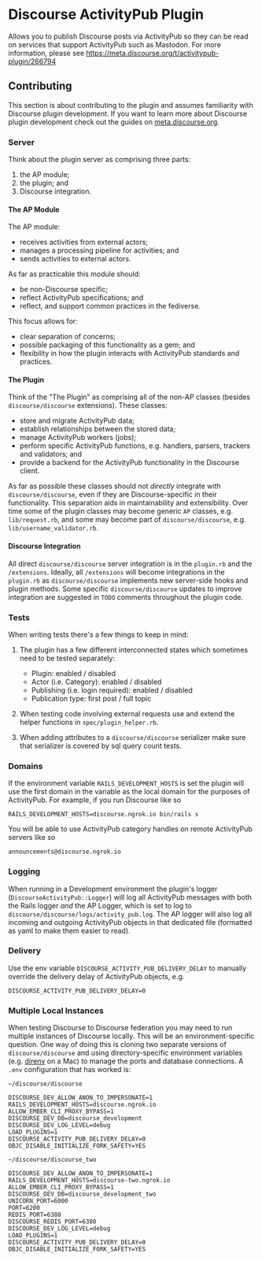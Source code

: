 # Discourse ActivityPub Plugin

Allows you to publish Discourse posts via ActivityPub so they can be read on services that support ActivityPub such as Mastodon. For more information, please see https://meta.discourse.org/t/activitypub-plugin/266794

## Contributing

This section is about contributing to the plugin and assumes familiarity with Discourse plugin development. If you want to learn more about Discourse plugin development check out the guides on [meta.discourse.org](https://meta.discourse.org/t/developing-discourse-plugins-part-1-create-a-basic-plugin/30515).

### Server

Think about the plugin server as comprising three parts:

1. the AP module;
2. the plugin; and
3. Discourse integration.

#### The AP Module

The AP module:

- receives activities from external actors;
- manages a processing pipeline for activities; and
- sends activities to external actors.

As far as practicable this module should:

- be non-Discourse specific;
- reflect ActivityPub specifications; and
- reflect, and support common practices in the fediverse.

This focus allows for:

- clear separation of concerns;
- possible packaging of this functionality as a gem; and
- flexibility in how the plugin interacts with ActivityPub standards and practices.

#### The Plugin

Think of the "The Plugin" as comprising all of the non-AP classes (besides `discourse/discourse` extensions). These
classes:

- store and migrate ActivityPub data;
- establish relationships between the stored data;
- manage ActivityPub workers (jobs);
- perform specific ActivityPub functions, e.g. handlers, parsers, trackers and validators; and
- provide a backend for the ActivityPub functionality in the Discourse client.

As far as possible these classes should not *directly* integrate with `discourse/discourse`, even if they are Discourse-specific in their functionality. This separation aids in maintainability and extensibility. Over time some of the plugin classes may become generic `AP` classes, e.g. `lib/request.rb`, and some may become part of `discourse/discourse`, e.g. `lib/username_validator.rb`.

#### Discourse Integration

All direct `discourse/discourse` server integration is in the `plugin.rb` and the `/extensions`. Ideally, all `/extensions` will become integrations in the `plugin.rb` as `discourse/discourse` implements new server-side hooks and plugin methods. Some specific `discourse/discourse` updates to improve integration are suggested in `TODO` comments throughout the plugin code.

### Tests

When writing tests there's a few things to keep in mind:

1. The plugin has a few different interconnected states which sometimes need to be tested separately:
   - Plugin: enabled / disabled
   - Actor (i.e. Category): enabled / disabled
   - Publishing (i.e. login required): enabled / disabled
   - Publication type: first post / full topic

2. When testing code involving external requests use and extend the helper functions in `spec/plugin_helper.rb`.

3. When adding attributes to a `discourse/discourse` serializer make sure that serializer is covered by sql query count tests.

### Domains

If the environment variable `RAILS_DEVELOPMENT_HOSTS` is set the plugin will use the first domain in the variable as the local domain for the purposes of ActivityPub. For example, if you run Discourse like so

```
RAILS_DEVELOPMENT_HOSTS=discourse.ngrok.io bin/rails s
```

You will be able to use ActivityPub category handles on remote ActivityPub servers like so

```
announcements@discourse.ngrok.io
```

### Logging

When running in a Development environment the plugin's logger (`DiscourseActivityPub::Logger`) will log all ActivityPub messages with both the Rails logger *and* the AP Logger, which is set to log to `discourse/discourse/logs/activity_pub.log`. The AP logger will also log all incoming and outgoing ActivityPub objects in that dedicated file (formatted as yaml to make them easier to read).

### Delivery

Use the env variable `DISCOURSE_ACTIVITY_PUB_DELIVERY_DELAY` to manually override the delivery delay of ActivityPub objects, e.g.

```
DISCOURSE_ACTIVITY_PUB_DELIVERY_DELAY=0
```

### Multiple Local Instances

When testing Discourse to Discourse federation you may need to run multiple instances of Discourse locally. This will be an environment-specific question. One way of doing this is cloning two separate versions of `discourse/discourse` and using directory-specific environment variables (e.g. [direnv](https://direnv.net/) on a Mac) to manage the ports and database connections. A `.env` configuration that has worked is:

`~/discourse/discourse`

```
DISCOURSE_DEV_ALLOW_ANON_TO_IMPERSONATE=1
RAILS_DEVELOPMENT_HOSTS=discourse.ngrok.io
ALLOW_EMBER_CLI_PROXY_BYPASS=1
DISCOURSE_DEV_DB=discourse_development
DISCOURSE_DEV_LOG_LEVEL=debug
LOAD_PLUGINS=1
DISCOURSE_ACTIVITY_PUB_DELIVERY_DELAY=0
OBJC_DISABLE_INITIALIZE_FORK_SAFETY=YES
```

`~/discourse/discourse_two`

```
DISCOURSE_DEV_ALLOW_ANON_TO_IMPERSONATE=1
RAILS_DEVELOPMENT_HOSTS=discourse-two.ngrok.io
ALLOW_EMBER_CLI_PROXY_BYPASS=1
DISCOURSE_DEV_DB=discourse_development_two
UNICORN_PORT=6000
PORT=6200
REDIS_PORT=6380
DISCOURSE_REDIS_PORT=6380
DISCOURSE_DEV_LOG_LEVEL=debug
LOAD_PLUGINS=1
DISCOURSE_ACTIVITY_PUB_DELIVERY_DELAY=0
OBJC_DISABLE_INITIALIZE_FORK_SAFETY=YES
```
